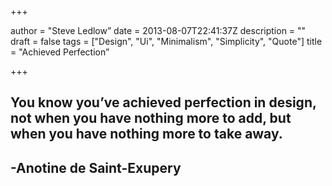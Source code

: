 +++

author = "Steve Ledlow”
date = 2013-08-07T22:41:37Z
description = ""
draft = false
tags = ["Design", "Ui", "Minimalism", "Simplicity", "Quote"]
title = "Achieved Perfection”

+++

## You know you’ve achieved perfection in design, not when you have nothing more to add, but when you have nothing more to take away.

## -Anotine de Saint-Exupery